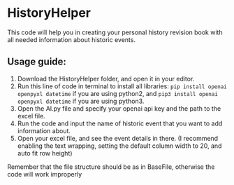 # HistoryHelper
This code will help you in creating your personal history revision book with all needed information about historic events.

## Usage guide:
1. Download the HistoryHelper folder, and open it in your editor. 
2. Run this line of code in terminal to install all libraries: ```pip install openai openpyxl datetime``` if you are using python2, and ```pip3 install openai openpyxl datetime``` if you are using python3.
3. Open the AI.py file and specify your openai api key and the path to the excel file.
4. Run the code and input the name of historic event that you want to add information about.
5. Open your excel file, and see the event details in there. (I recommend enabling the text wrapping, setting the default column width to 20, and auto fit row height)

Remember that the file structure should be as in BaseFile, otherwise the code will work improperly
